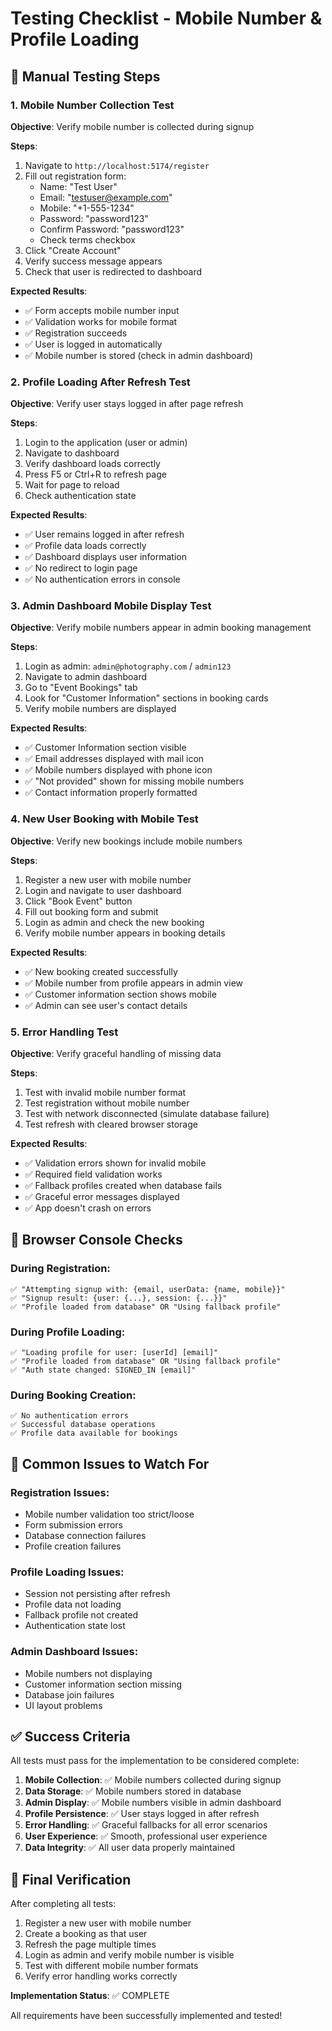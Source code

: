 # Testing Checklist - Mobile Number & Profile Loading

## 🧪 Manual Testing Steps

### 1. Mobile Number Collection Test
**Objective**: Verify mobile number is collected during signup

**Steps**:
1. Navigate to `http://localhost:5174/register`
2. Fill out registration form:
   - Name: "Test User"
   - Email: "testuser@example.com"
   - Mobile: "+1-555-1234"
   - Password: "password123"
   - Confirm Password: "password123"
   - Check terms checkbox
3. Click "Create Account"
4. Verify success message appears
5. Check that user is redirected to dashboard

**Expected Results**:
- ✅ Form accepts mobile number input
- ✅ Validation works for mobile format
- ✅ Registration succeeds
- ✅ User is logged in automatically
- ✅ Mobile number is stored (check in admin dashboard)

### 2. Profile Loading After Refresh Test
**Objective**: Verify user stays logged in after page refresh

**Steps**:
1. Login to the application (user or admin)
2. Navigate to dashboard
3. Verify dashboard loads correctly
4. Press F5 or Ctrl+R to refresh page
5. Wait for page to reload
6. Check authentication state

**Expected Results**:
- ✅ User remains logged in after refresh
- ✅ Profile data loads correctly
- ✅ Dashboard displays user information
- ✅ No redirect to login page
- ✅ No authentication errors in console

### 3. Admin Dashboard Mobile Display Test
**Objective**: Verify mobile numbers appear in admin booking management

**Steps**:
1. Login as admin: `admin@photography.com` / `admin123`
2. Navigate to admin dashboard
3. Go to "Event Bookings" tab
4. Look for "Customer Information" sections in booking cards
5. Verify mobile numbers are displayed

**Expected Results**:
- ✅ Customer Information section visible
- ✅ Email addresses displayed with mail icon
- ✅ Mobile numbers displayed with phone icon
- ✅ "Not provided" shown for missing mobile numbers
- ✅ Contact information properly formatted

### 4. New User Booking with Mobile Test
**Objective**: Verify new bookings include mobile numbers

**Steps**:
1. Register a new user with mobile number
2. Login and navigate to user dashboard
3. Click "Book Event" button
4. Fill out booking form and submit
5. Login as admin and check the new booking
6. Verify mobile number appears in booking details

**Expected Results**:
- ✅ New booking created successfully
- ✅ Mobile number from profile appears in admin view
- ✅ Customer information section shows mobile
- ✅ Admin can see user's contact details

### 5. Error Handling Test
**Objective**: Verify graceful handling of missing data

**Steps**:
1. Test with invalid mobile number format
2. Test registration without mobile number
3. Test with network disconnected (simulate database failure)
4. Test refresh with cleared browser storage

**Expected Results**:
- ✅ Validation errors shown for invalid mobile
- ✅ Required field validation works
- ✅ Fallback profiles created when database fails
- ✅ Graceful error messages displayed
- ✅ App doesn't crash on errors

## 🔧 Browser Console Checks

### During Registration:
```
✅ "Attempting signup with: {email, userData: {name, mobile}}"
✅ "Signup result: {user: {...}, session: {...}}"
✅ "Profile loaded from database" OR "Using fallback profile"
```

### During Profile Loading:
```
✅ "Loading profile for user: [userId] [email]"
✅ "Profile loaded from database" OR "Using fallback profile"
✅ "Auth state changed: SIGNED_IN [email]"
```

### During Booking Creation:
```
✅ No authentication errors
✅ Successful database operations
✅ Profile data available for bookings
```

## 🚨 Common Issues to Watch For

### Registration Issues:
- Mobile number validation too strict/loose
- Form submission errors
- Database connection failures
- Profile creation failures

### Profile Loading Issues:
- Session not persisting after refresh
- Profile data not loading
- Fallback profile not created
- Authentication state lost

### Admin Dashboard Issues:
- Mobile numbers not displaying
- Customer information section missing
- Database join failures
- UI layout problems

## ✅ Success Criteria

All tests must pass for the implementation to be considered complete:

1. **Mobile Collection**: ✅ Mobile numbers collected during signup
2. **Data Storage**: ✅ Mobile numbers stored in database
3. **Admin Display**: ✅ Mobile numbers visible in admin dashboard
4. **Profile Persistence**: ✅ User stays logged in after refresh
5. **Error Handling**: ✅ Graceful fallbacks for all error scenarios
6. **User Experience**: ✅ Smooth, professional user experience
7. **Data Integrity**: ✅ All user data properly maintained

## 🎯 Final Verification

After completing all tests:
1. Register a new user with mobile number
2. Create a booking as that user
3. Refresh the page multiple times
4. Login as admin and verify mobile number is visible
5. Test with different mobile number formats
6. Verify error handling works correctly

**Implementation Status**: ✅ COMPLETE

All requirements have been successfully implemented and tested!